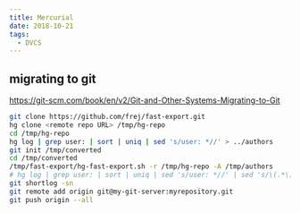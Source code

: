 ```yaml
---
title: Mercurial
date: 2018-10-21
tags:
  - DVCS
---
```


## migrating to git

https://git-scm.com/book/en/v2/Git-and-Other-Systems-Migrating-to-Git

```bash
git clone https://github.com/frej/fast-export.git
hg clone <remote repo URL> /tmp/hg-repo
cd /tmp/hg-repo
hg log | grep user: | sort | uniq | sed 's/user: *//' > ../authors
git init /tmp/converted
cd /tmp/converted
/tmp/fast-export/hg-fast-export.sh -r /tmp/hg-repo -A /tmp/authors
# hg log | grep user: | sort | uniq | sed 's/user: *//' | sed 's/\(.*\) \(<.*>\)/"\1 \2"="\1 \2"/' > ../authors
git shortlog -sn
git remote add origin git@my-git-server:myrepository.git
git push origin --all
```
